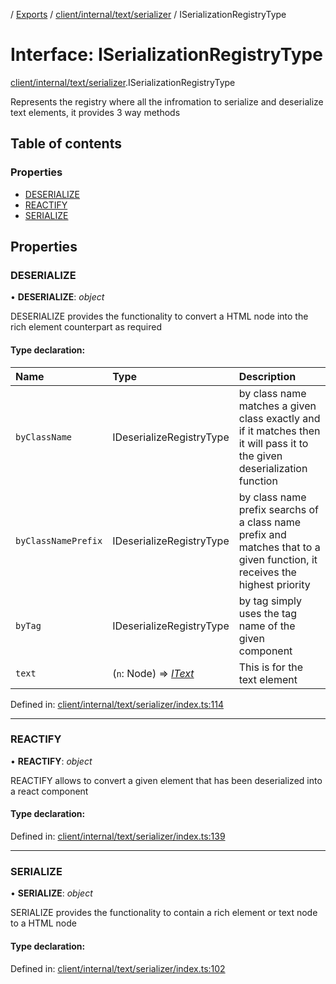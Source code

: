 [](../README.md) / [Exports](../modules.md) / [client/internal/text/serializer](../modules/client_internal_text_serializer.md) / ISerializationRegistryType

# Interface: ISerializationRegistryType

[client/internal/text/serializer](../modules/client_internal_text_serializer.md).ISerializationRegistryType

Represents the registry where all the infromation to serialize
and deserialize text elements, it provides 3 way methods

## Table of contents

### Properties

- [DESERIALIZE](client_internal_text_serializer.iserializationregistrytype.md#deserialize)
- [REACTIFY](client_internal_text_serializer.iserializationregistrytype.md#reactify)
- [SERIALIZE](client_internal_text_serializer.iserializationregistrytype.md#serialize)

## Properties

### DESERIALIZE

• **DESERIALIZE**: *object*

DESERIALIZE provides the functionality to convert a HTML
node into the rich element counterpart as required

#### Type declaration:

Name | Type | Description |
:------ | :------ | :------ |
`byClassName` | IDeserializeRegistryType | by class name matches a given class exactly and if it matches then it will pass it to the given deserialization function   |
`byClassNamePrefix` | IDeserializeRegistryType | by class name prefix searchs of a class name prefix and matches that to a given function, it receives the highest priority   |
`byTag` | IDeserializeRegistryType | by tag simply uses the tag name of the given component   |
`text` | (`n`: Node) => [*IText*](client_internal_text_serializer_types_text.itext.md) | This is for the text element   |

Defined in: [client/internal/text/serializer/index.ts:114](https://github.com/onzag/itemize/blob/55e63f2c/client/internal/text/serializer/index.ts#L114)

___

### REACTIFY

• **REACTIFY**: *object*

REACTIFY allows to convert a given element that has been deserialized
into a react component

#### Type declaration:

Defined in: [client/internal/text/serializer/index.ts:139](https://github.com/onzag/itemize/blob/55e63f2c/client/internal/text/serializer/index.ts#L139)

___

### SERIALIZE

• **SERIALIZE**: *object*

SERIALIZE provides the functionality to contain a rich element
or text node to a HTML node

#### Type declaration:

Defined in: [client/internal/text/serializer/index.ts:102](https://github.com/onzag/itemize/blob/55e63f2c/client/internal/text/serializer/index.ts#L102)
